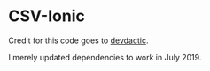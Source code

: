 # CSV-Ionic

Credit for this code goes to [devdactic](https://devdactic.com/csv-data-ionic/).

I merely updated dependencies to work in July 2019.
